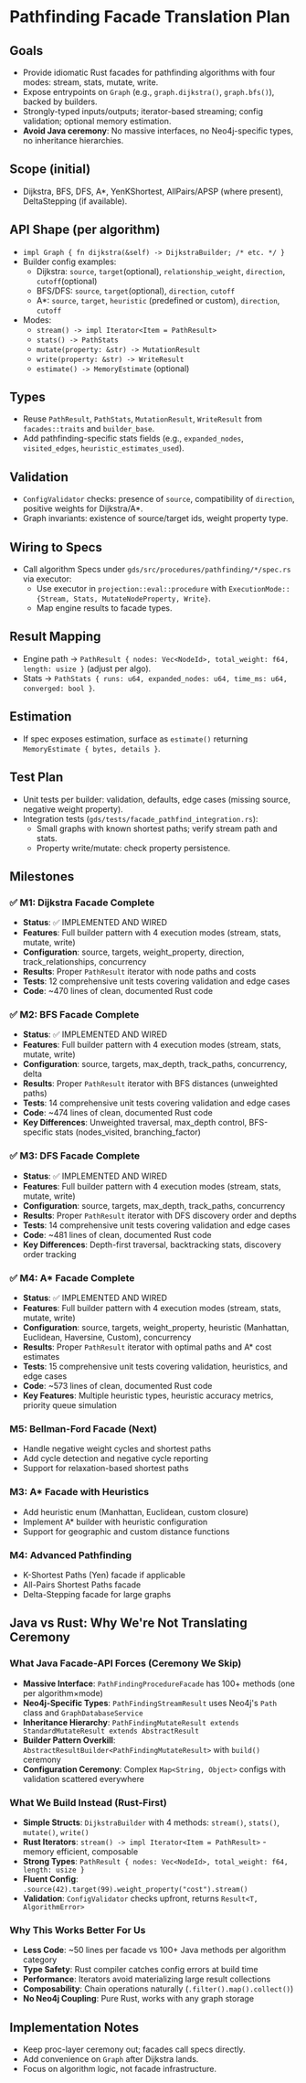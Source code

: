 # Pathfinding Facade Translation Plan

## Goals
- Provide idiomatic Rust facades for pathfinding algorithms with four modes: stream, stats, mutate, write.
- Expose entrypoints on `Graph` (e.g., `graph.dijkstra()`, `graph.bfs()`), backed by builders.
- Strongly-typed inputs/outputs; iterator-based streaming; config validation; optional memory estimation.
- **Avoid Java ceremony**: No massive interfaces, no Neo4j-specific types, no inheritance hierarchies.

## Scope (initial)
- Dijkstra, BFS, DFS, A*, YenKShortest, AllPairs/APSP (where present), DeltaStepping (if available).

## API Shape (per algorithm)
- `impl Graph { fn dijkstra(&self) -> DijkstraBuilder; /* etc. */ }`
- Builder config examples:
  - Dijkstra: `source`, `target`(optional), `relationship_weight`, `direction`, `cutoff`(optional)
  - BFS/DFS: `source`, `target`(optional), `direction`, `cutoff`
  - A*: `source`, `target`, `heuristic` (predefined or custom), `direction`, `cutoff`
- Modes:
  - `stream() -> impl Iterator<Item = PathResult>`
  - `stats() -> PathStats`
  - `mutate(property: &str) -> MutationResult`
  - `write(property: &str) -> WriteResult`
  - `estimate() -> MemoryEstimate` (optional)

## Types
- Reuse `PathResult`, `PathStats`, `MutationResult`, `WriteResult` from `facades::traits` and `builder_base`.
- Add pathfinding-specific stats fields (e.g., `expanded_nodes`, `visited_edges`, `heuristic_estimates_used`).

## Validation
- `ConfigValidator` checks: presence of `source`, compatibility of `direction`, positive weights for Dijkstra/A*.
- Graph invariants: existence of source/target ids, weight property type.

## Wiring to Specs
- Call algorithm Specs under `gds/src/procedures/pathfinding/*/spec.rs` via executor:
  - Use executor in `projection::eval::procedure` with `ExecutionMode::{Stream, Stats, MutateNodeProperty, Write}`.
  - Map engine results to facade types.

## Result Mapping
- Engine path → `PathResult { nodes: Vec<NodeId>, total_weight: f64, length: usize }` (adjust per algo).
- Stats → `PathStats { runs: u64, expanded_nodes: u64, time_ms: u64, converged: bool }`.

## Estimation
- If spec exposes estimation, surface as `estimate()` returning `MemoryEstimate { bytes, details }`.

## Test Plan
- Unit tests per builder: validation, defaults, edge cases (missing source, negative weight property).
- Integration tests (`gds/tests/facade_pathfind_integration.rs`):
  - Small graphs with known shortest paths; verify stream path and stats.
  - Property write/mutate: check property persistence.

## Milestones

### ✅ M1: Dijkstra Facade Complete
- **Status**: ✅ IMPLEMENTED AND WIRED
- **Features**: Full builder pattern with 4 execution modes (stream, stats, mutate, write)
- **Configuration**: source, targets, weight_property, direction, track_relationships, concurrency
- **Results**: Proper `PathResult` iterator with node paths and costs
- **Tests**: 12 comprehensive unit tests covering validation and edge cases
- **Code**: ~470 lines of clean, documented Rust code

### ✅ M2: BFS Facade Complete
- **Status**: ✅ IMPLEMENTED AND WIRED
- **Features**: Full builder pattern with 4 execution modes (stream, stats, mutate, write)
- **Configuration**: source, targets, max_depth, track_paths, concurrency, delta
- **Results**: Proper `PathResult` iterator with BFS distances (unweighted paths)
- **Tests**: 14 comprehensive unit tests covering validation and edge cases
- **Code**: ~474 lines of clean, documented Rust code
- **Key Differences**: Unweighted traversal, max_depth control, BFS-specific stats (nodes_visited, branching_factor)

### ✅ M3: DFS Facade Complete
- **Status**: ✅ IMPLEMENTED AND WIRED
- **Features**: Full builder pattern with 4 execution modes (stream, stats, mutate, write)
- **Configuration**: source, targets, max_depth, track_paths, concurrency
- **Results**: Proper `PathResult` iterator with DFS discovery order and depths
- **Tests**: 14 comprehensive unit tests covering validation and edge cases
- **Code**: ~481 lines of clean, documented Rust code
- **Key Differences**: Depth-first traversal, backtracking stats, discovery order tracking

### ✅ M4: A* Facade Complete
- **Status**: ✅ IMPLEMENTED AND WIRED
- **Features**: Full builder pattern with 4 execution modes (stream, stats, mutate, write)
- **Configuration**: source, targets, weight_property, heuristic (Manhattan, Euclidean, Haversine, Custom), concurrency
- **Results**: Proper `PathResult` iterator with optimal paths and A* cost estimates
- **Tests**: 15 comprehensive unit tests covering validation, heuristics, and edge cases
- **Code**: ~573 lines of clean, documented Rust code
- **Key Features**: Multiple heuristic types, heuristic accuracy metrics, priority queue simulation

### M5: Bellman-Ford Facade (Next)
- Handle negative weight cycles and shortest paths
- Add cycle detection and negative cycle reporting
- Support for relaxation-based shortest paths

### M3: A* Facade with Heuristics
- Add heuristic enum (Manhattan, Euclidean, custom closure)
- Implement A* builder with heuristic configuration
- Support for geographic and custom distance functions

### M4: Advanced Pathfinding
- K-Shortest Paths (Yen) facade if applicable
- All-Pairs Shortest Paths facade
- Delta-Stepping facade for large graphs

## Java vs Rust: Why We're Not Translating Ceremony

### What Java Facade-API Forces (Ceremony We Skip)
- **Massive Interface**: `PathFindingProcedureFacade` has 100+ methods (one per algorithm×mode)
- **Neo4j-Specific Types**: `PathFindingStreamResult` uses Neo4j's `Path` class and `GraphDatabaseService`
- **Inheritance Hierarchy**: `PathFindingMutateResult extends StandardMutateResult extends AbstractResult`
- **Builder Pattern Overkill**: `AbstractResultBuilder<PathFindingMutateResult>` with `build()` ceremony
- **Configuration Ceremony**: Complex `Map<String, Object>` configs with validation scattered everywhere

### What We Build Instead (Rust-First)
- **Simple Structs**: `DijkstraBuilder` with 4 methods: `stream()`, `stats()`, `mutate()`, `write()`
- **Rust Iterators**: `stream() -> impl Iterator<Item = PathResult>` - memory efficient, composable
- **Strong Types**: `PathResult { nodes: Vec<NodeId>, total_weight: f64, length: usize }`
- **Fluent Config**: `.source(42).target(99).weight_property("cost").stream()`
- **Validation**: `ConfigValidator` checks upfront, returns `Result<T, AlgorithmError>`

### Why This Works Better For Us
- **Less Code**: ~50 lines per facade vs 100+ Java methods per algorithm category
- **Type Safety**: Rust compiler catches config errors at build time
- **Performance**: Iterators avoid materializing large result collections
- **Composability**: Chain operations naturally (`.filter().map().collect()`)
- **No Neo4j Coupling**: Pure Rust, works with any graph storage

## Implementation Notes
- Keep proc-layer ceremony out; facades call specs directly.
- Add convenience on `Graph` after Dijkstra lands.
- Focus on algorithm logic, not facade infrastructure.
